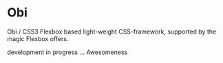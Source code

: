 # Obi #
Obi / CSS3 Flexbox based light-weight CSS-framework, supported by the magic Flexbox offers.


development in progress … 
Awesomeness


